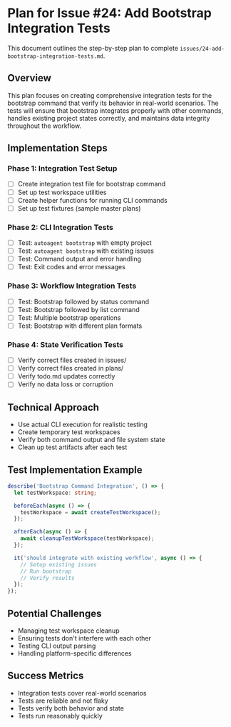 # Plan for Issue #24: Add Bootstrap Integration Tests

This document outlines the step-by-step plan to complete `issues/24-add-bootstrap-integration-tests.md`.

## Overview

This plan focuses on creating comprehensive integration tests for the bootstrap command that verify its behavior in real-world scenarios. The tests will ensure that bootstrap integrates properly with other commands, handles existing project states correctly, and maintains data integrity throughout the workflow.

## Implementation Steps

### Phase 1: Integration Test Setup
- [ ] Create integration test file for bootstrap command
- [ ] Set up test workspace utilities
- [ ] Create helper functions for running CLI commands
- [ ] Set up test fixtures (sample master plans)

### Phase 2: CLI Integration Tests
- [ ] Test: `autoagent bootstrap` with empty project
- [ ] Test: `autoagent bootstrap` with existing issues
- [ ] Test: Command output and error handling
- [ ] Test: Exit codes and error messages

### Phase 3: Workflow Integration Tests
- [ ] Test: Bootstrap followed by status command
- [ ] Test: Bootstrap followed by list command
- [ ] Test: Multiple bootstrap operations
- [ ] Test: Bootstrap with different plan formats

### Phase 4: State Verification Tests
- [ ] Verify correct files created in issues/
- [ ] Verify correct files created in plans/
- [ ] Verify todo.md updates correctly
- [ ] Verify no data loss or corruption

## Technical Approach
- Use actual CLI execution for realistic testing
- Create temporary test workspaces
- Verify both command output and file system state
- Clean up test artifacts after each test

## Test Implementation Example
```typescript
describe('Bootstrap Command Integration', () => {
  let testWorkspace: string;

  beforeEach(async () => {
    testWorkspace = await createTestWorkspace();
  });

  afterEach(async () => {
    await cleanupTestWorkspace(testWorkspace);
  });

  it('should integrate with existing workflow', async () => {
    // Setup existing issues
    // Run bootstrap
    // Verify results
  });
});
```

## Potential Challenges
- Managing test workspace cleanup
- Ensuring tests don't interfere with each other
- Testing CLI output parsing
- Handling platform-specific differences

## Success Metrics
- Integration tests cover real-world scenarios
- Tests are reliable and not flaky
- Tests verify both behavior and state
- Tests run reasonably quickly